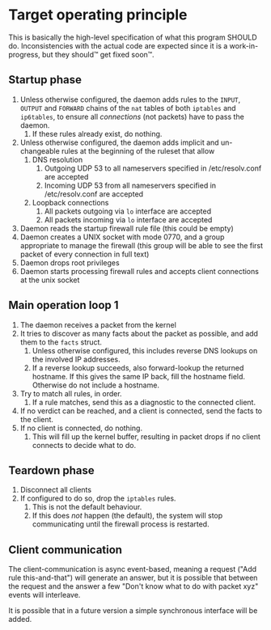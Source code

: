 Target operating principle
==========================

This is basically the high-level specification of what
this program SHOULD do.  Inconsistencies with the actual
code are expected since it is a work-in-progress, but
they should™ get fixed soon™.


Startup phase
-------------

1. Unless otherwise configured, the daemon adds
   rules to the `INPUT`, `OUTPUT` and `FORWARD`
   chains of the `nat` tables of both `iptables`
   and `ip6tables`, to ensure all *connections*
   (not packets) have to pass the daemon.
   1. If these rules already exist, do nothing.
1. Unless otherwise configured, the daemon adds
   implicit and un-changeable rules at the beginning
   of the ruleset that allow
   1. DNS resolution
      1. Outgoing UDP 53 to all nameservers specified
         in /etc/resolv.conf are accepted
      1. Incoming UDP 53 from all nameservers specified
         in /etc/resolv.conf are accepted
   1. Loopback connections
      1. All packets outgoing via `lo` interface
         are accepted
      1. All packets incoming via `lo` interface
         are accepted
1. Daemon reads the startup firewall rule file
   (this could be empty)
1. Daemon creates a UNIX socket with mode 0770, and
   a group appropriate to manage the firewall
   (this group will be able to see the first packet
   of every connection in full text)
1. Daemon drops root privileges
1. Daemon starts processing firewall rules and accepts
   client connections at the unix socket


Main operation loop 1
---------------------

1. The daemon receives a packet from the kernel
1. It tries to discover as many facts about the
   packet as possible, and add them to the `facts`
   struct.
   1. Unless otherwise configured, this includes
      reverse DNS lookups on the involved IP addresses.
   1. If a reverse lookup succeeds, also forward-lookup
      the returned hostname.  If this gives the same IP
      back, fill the hostname field.  Otherwise do not
      include a hostname.
1. Try to match all rules, in order.
   1. If a rule matches, send this as a diagnostic to
      the connected client.
1. If no verdict can be reached, and a client is
   connected, send the facts to the client.
1. If no client is connected, do nothing.
   1. This will fill up the kernel buffer, resulting
      in packet drops if no client connects to decide
      what to do.


Teardown phase
--------------

1. Disconnect all clients
1. If configured to do so, drop the `iptables` rules.
   1. This is not the default behaviour.
   1. If this does *not* happen (the default), the
      system will stop communicating until the firewall
      process is restarted.


Client communication
--------------------

The client-communication is async event-based, meaning
a request ("Add rule this-and-that") will generate
an answer, but it is possible that between the
request and the answer a few "Don't know what to
do with packet xyz" events will interleave.

It is possible that in a future version a simple
synchronous interface will be added.
